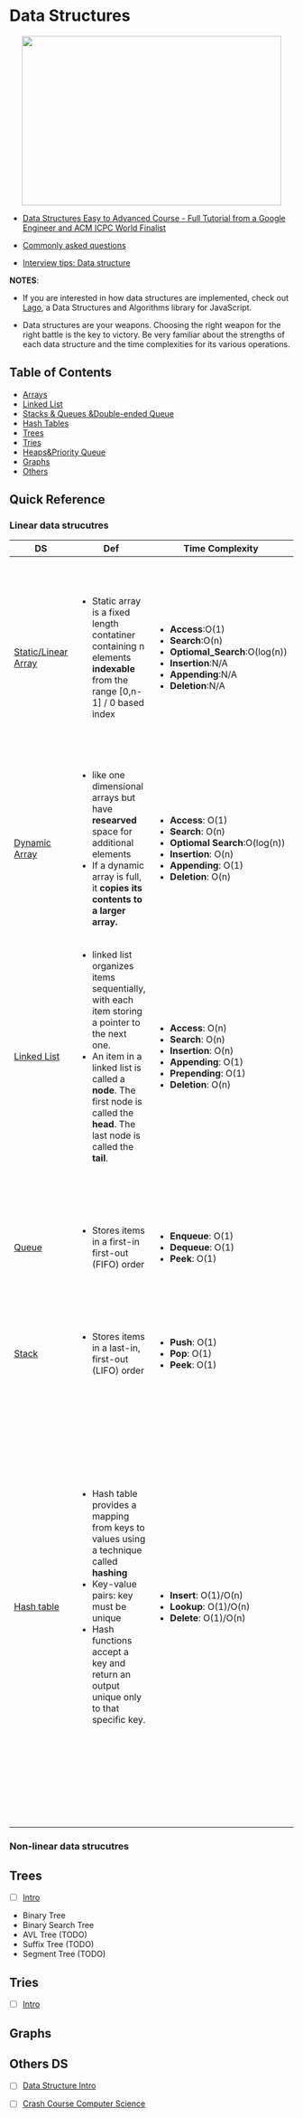 
# Data Structures

<p align="center">
  <img width="460" height="300" src="https://res.cloudinary.com/practicaldev/image/fetch/s--WlnYH5fq--/c_limit%2Cf_auto%2Cfl_progressive%2Cq_auto%2Cw_880/https://cdn-images-1.medium.com/max/1600/1%2ADyu63sMUVL-gYEZISOE2BQ.jpeg">
</p>

- [Data Structures Easy to Advanced Course - Full Tutorial from a Google Engineer and ACM ICPC World Finalist](https://www.youtube.com/playlist?list=PLDV1Zeh2NRsB6SWUrDFW2RmDotAfPbeHu)  

- [Commonly asked questions](https://www.geeksforgeeks.org/commonly-asked-data-structure-interview-questions-set-1/)

- [Interview tips: Data structure](https://yangshun.github.io/tech-interview-handbook/algorithms/array)

**NOTES**:

- If you are interested in how data structures are implemented, check out [Lago](https://github.com/yangshun/lago), a Data Structures and Algorithms library for JavaScript. 

- Data structures are your weapons. Choosing the right weapon for the right battle is the key to victory. Be very familiar about the strengths of each data structure and the time complexities for its various operations.

## Table of Contents 
- [Arrays](#Arrays)
- [Linked List](#Linked-Lists)
- [Stacks & Queues &Double-ended Queue](#Stacks-and-Queues)
- [Hash Tables](#Hash-Table)
- [Trees](#Trees)
- [Tries](#Tries)
- [Heaps&Priority Queue](#Heap&PriorityQueue&Binary-Heap)
- [Graphs](#Graphs)
- [Others](#Others-DS)

## Quick Reference 

### Linear data strucutres 
DS | Def | Time Complexity | Others 
---------------------|----------------------------------------------------------------------|---------------------------------|---------------------------------|
[Static/Linear Array](array)| <ul><li>Static array is a fixed length contatiner containing n elements **indexable** from the range [0,n-1] / 0 based index</li></ul>|<ul><li><b>Access</b>:O(1)</li><li><b>Search</b>:O(n) </li><li><b>Optiomal_Search</b>:O(log(n)) </li><li><b>Insertion</b>:N/A</li><li><b>Appending</b>:N/A</li><li><b>Deletion</b>:N/A</li> </ul>|  <ul><li>Bad at searching, inserting, and deleting</li><li>Inserting a new element in an array of elements is expensive because the room has to be created for the new elements and to create room existing elements have to be shifted</li></ul>
[Dynamic Array](array)| <ul><li>like one dimensional arrays but have **researved** space for additional elements</li><li> If a dynamic array is full, it **copies its contents to a larger array.**</li></ul>|<ul><li><b>Access</b>: O(1)</li><li><b>Search</b>: O(n) </li><li><b>Optiomal Search</b>:O(log(n)) </li><li><b>Insertion</b>: O(n) </li><li><b>Appending</b>: O(1)</li><li><b>Deletion</b>: O(n)</li></ul>| <ul><li>One limitation of arrays is that they're fixed size, A dynamic array expands as you add more elements. So you don't need to determine the size ahead of time.</li></ul>
[Linked List](linkedlist)| <ul><li>linked list organizes items sequentially, with each item storing a pointer to the next one.</li><li>An item in a linked list is called a **node**. The first node is called the **head**. The last node is called the **tail**.|<ul><li><b>Access</b>: O(n)</li><li><b>Search</b>: O(n) </li><li><b>Insertion</b>: O(n)</li><li><b>Appending</b>: O(1) </li><li><b>Prepending</b>: O(1) </li><li><b>Deletion</b>: O(n)</li> </ul>| <ul><li>Ease of insertion/deletion compared to array</li><li>Adding elements at either end of a linked list is O(1). Removing the first element is also O(1)</li></ul>
[Queue](#stack&queue)|<ul><li>Stores items in a first-in first-out (FIFO) order</li>|<ul><li><b>Enqueue</b>: O(1)</li><li><b>Dequeue</b>: O(1) </li><li><b>Peek</b>: O(1)</li>|<ul><li>The difference between stacks and queues is in removing. In a stack we remove the item the most recently added; in a queue, we remove the item the least recently added.</li></ul>
[Stack](#stack&queue)|<ul><li>Stores items in a last-in, first-out (LIFO) order</li></ul>|<ul><li><b>Push</b>: O(1)</li><li><b>Pop</b>: O(1) </li><li><b>Peek</b>: O(1)</li>|
[Hash table](hashtable)|<ul><li>Hash table provides a mapping from keys to values using a technique called **hashing**</li><li>Key-value pairs: key must be unique <li>Hash functions accept a key and return an output unique only to that specific key.</li><ul>|<ul><li><b>Insert</b>: O(1)/O(n)</li><li><b>Lookup</b>: O(1)/O(n) </li><li><b>Delete</b>: O(1)/O(n)</li></ul>|<ul><li>For arrays and linked lists, we need to search in a linear fashion, which can be costly in practice. If we use arrays and keep the data sorted, then a phone number can be searched in O(Logn) time using Binary Search, but insert and delete operations become costly as we have to maintain sorted order</li><li>Hashing  performs extremely well compared to above data structures like Array, Linked List in practice. With hashing we get O(1) search time on average (under reasonable assumptions) and O(n) in worst case.</li></ul>



### Non-linear data strucutres 



## Trees
-  [ ] [Intro](https://www.youtube.com/watch?v=oSWTXtMglKE&feature=youtu.be)
- Binary Tree
- Binary Search Tree
- AVL Tree (TODO)
- Suffix Tree (TODO)
- Segment Tree (TODO)

## Tries   
  -  [ ] [Intro](https://www.youtube.com/watch?v=zIjfhVPRZCg)

## Graphs   

## Others DS
  -  [ ] [Data Structure Intro](https://www.youtube.com/watch?v=bum_19loj9A)
  -  [ ] [Crash Course Computer Science](https://www.youtube.com/watch?v=DuDz6B4cqVc&feature=youtu.be)

